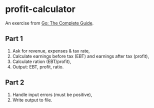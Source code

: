 # profit-calculator

An exercise from [Go: The Complete Guide](https://www.udemy.com/course/go-the-complete-guide/).

## Part 1
1. Ask for revenue, expenses & tax rate,
2. Calculate earnings before tax (EBT) and earnings after tax (profit),
3. Calculate ration (EBT/profit),
4. Output: EBT, profit, ratio.

## Part 2
1. Handle input errors (must be positive),
2. Write output to file.